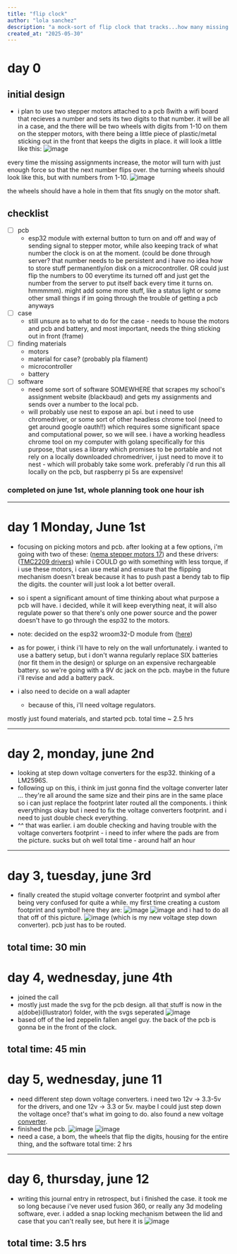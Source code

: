 ```yaml
---
title: "flip clock"
author: "lola sanchez"
description: "a mock-sort of flip clock that tracks...how many missing assignments i have "
created_at: "2025-05-30"
---
```

# day 0
## initial design
- i plan to use two stepper motors attached to a pcb ßwith a wifi board that recieves a number and sets its two digits to that number. it will be all in a case, and the there will be two wheels with digits from 1-10 on them on the stepper motors, with there being a little piece of plastic/metal sticking out in the front that keeps the digits in place. it will look a little like this:
![image](photos/clockExample.png)

every time the missing assignments increase, the motor will turn with just enough force so that the next number flips over. the turning wheels should look like this, but with numbers from 1-10.
![image](photos/wheel.png)

the wheels should have a hole in them that fits snugly on the motor shaft.

## checklist
- [ ] pcb
    - esp32 module with external button to turn on and off and way of sending signal to stepper motor, while also keeping track of what number the clock is on at the moment. (could be done through server? that number needs to be persistent and i have no idea how to store stuff permanently/on disk on a microcontroller. OR could just flip the numbers to 00 everytime its turned off and just get the number from the server to put itself back every time it turns on. hmmmmm). might add some more stuff, like a status light or some other small things if im going through the trouble of getting a pcb anyways
- [ ] case
    - still unsure as to what to do for the case - needs to house the motors and pcb and battery, and most important, needs the thing sticking out in front (frame)
- [ ] finding materials
    - motors
    - material for case? (probably pla filament)
    - microcontroller
    - battery
- [ ] software
    - need some sort of software SOMEWHERE that scrapes my school's assignment website (blackbaud) and gets my assignments and sends over a number to the local pcb.
    - will probably use nest to expose an api. but i need to use chromedriver, or some sort of other headless chrome tool (need to get around google oauth!!) which requires some significant space and computational power, so we will see. i have a working headless chrome tool on my computer with golang specifically for this purpose, that uses a library which promises to be portable and not rely on a locally downloaded chromedriver, i just need to move it to nest - which will probably take some work. preferably i'd run this all locally on the pcb, but raspberry pi 5s are expensive!

### completed on june 1st, whole planning took one hour ish
---
# day 1 Monday, June 1st

- focusing on picking motors and pcb.
after looking at a few options, i'm going with two of these: ([nema stepper motors 17](https://www.aliexpress.com/item/3256803688622110.html?spm=a2g0o.cart.0.0.1b8038daASfC7t&mp=1&pdp_npi=5%40dis%21USD%21USD%2027.05%21USD%2014.29%21%21USD%2014.29%21%21%21%402101c5a417488179109783604ed7c4%2112000036219123362%21ct%21US%216382035295%21%211%210&_gl=1*1oei79p*_gcl_au*MTI1MzM1NzYxNi4xNzQ4ODEzNzIx*_ga*MTQzNTU2ODg5NTI1MTEwMS4xNzQ4NTQ2MDMxMjM4*_ga_VED1YSGNC7*czE3NDg4MTc0NzIkbzIkZzEkdDE3NDg4MTc5MTEkajU0JGwwJGgw))
and these drivers: ([TMC2209 drivers](https://www.aliexpress.com/item/3256803101692305.html?spm=a2g0o.cart.0.0.1b8038daASfC7t&mp=1&pdp_npi=5%40dis%21USD%21USD%208.21%21USD%204.76%21%21USD%204.76%21%21%21%402101ec1a17488179246701218e0dfe%2112000030304714539%21ct%21US%216382035295%21%213%210&_gl=1*qjqlvn*_gcl_au*MTI1MzM1NzYxNi4xNzQ4ODEzNzIx*_ga*MTQzNTU2ODg5NTI1MTEwMS4xNzQ4NTQ2MDMxMjM4*_ga_VED1YSGNC7*czE3NDg4MTc0NzIkbzIkZzEkdDE3NDg4MTc5MTEkajU0JGwwJGgw))
while i COULD go with something with less torque, if i use these motors, i can use metal and ensure that the flipping mechanism doesn't break because it has to push past a bendy tab to flip the digits. the counter will just look a lot better overall.

- so i spent a significant amount of time thinking about what purpose a pcb will have. i decided, while it will keep everything neat, it will also regulate power so that there's only one power source and the power doesn't have to go through the esp32 to the motors.
- note: decided on the esp32 wroom32-D module from ([here](https://www.aliexpress.us/item/3256807824311909.html?algo_pvid=31a56de9-03ed-4e79-ac41-c4a62a4a8fad&algo_exp_id=31a56de9-03ed-4e79-ac41-c4a62a4a8fad-0&pdp_ext_f=%7B%22order%22:%22274%22,%22eval%22:%221%22%7D&pdp_npi=4@dis!USD!26.62!0.99!!!190.11!7.02!@2101effb17488207123748291e2b46!12000043243996096!sea!US!6382035295!ABX&curPageLogUid=nqV9eCp368xo&utparam-url=scene:search%7Cquery_from:#nav-description))
- as for power, i think i'll have to rely on the wall unfortunately. i wanted to use a battery setup, but i don't wanna regularly replace SIX batteries (nor fit them in the design) or splurge on an expensive rechargeable battery. so we're going with a 9V dc jack on the pcb. maybe in the future i'll revise and add a battery pack.
- i also need to decide on a wall adapter
    - because of this, i'll need voltage regulators. 

mostly just found materials, and started pcb. total time ~ 2.5 hrs

---
# day 2, monday, june 2nd
- looking at step down voltage converters for the esp32. thinking of a LM2596S.
- following up on this, i think im just gonna find the voltage converter later ... they're all around the same size and their pins are in the same place so i can just replace the footprint later 
routed all the components. i think everythings okay but i need to fix the voltage converters footprint. and i need to just double check everything. 
- ^^ that was earlier. i am double checking and having trouble with the voltage converters footprint - i need to infer where the pads are from the picture. sucks but oh well
total time - around half an hour
---
# day 3, tuesday, june 3rd
- finally created the stupid voltage converter footprint and symbol after being very confused for quite a while. my first time creating a custom footprint and symbol! here they are:
![image](photos/pcbsymbol.png)
![image](photos/pcbschema.png)
and i had to do all that off of this picture.
![image](photos/voltageReducer.png) (which is my new voltage step down converter).
pcb just has to be routed.

total time: 30 min
---


# day 4, wednesday, june 4th
- joined the call
- mostly just made the svg for the pcb design. all that stuff is now in the a(dobe)i(llustrator) folder, with the svgs seperated 
![image](photos/zepPcb.png)
- based off of the led zeppelin fallen angel guy. the back of the pcb is gonna be in the front of the clock. 

total time: 45 min
---

# day 5, wednesday, june 11
- need different step down voltage converters. i need two 12v -> 3.3-5v for the drivers, and one 12v -> 3.3 or 5v. maybe I could just step down the voltage once? that's what im going to do. also found a new voltage [converter](https://www.aliexpress.us/item/3256802110638183.html?algo_pvid=636b807e-9973-4b5c-a717-95c4500b2616&algo_exp_id=636b807e-9973-4b5c-a717-95c4500b2616-26&pdp_ext_f=%7B%22order%22:%22506%22,%22eval%22:%221%22%7D&pdp_npi=4@dis!USD!1.49!0.99!!!1.49!0.99!@2101eac917496710963508293e4913!12000019968222049!sea!US!6382035295!ABX&curPageLogUid=Gv0yfuNjmllD&utparam-url=scene:search%7Cquery_from:). 
- finished the pcb. 
![image](photos/pcb3dv1.png) ![image](photos/pcbPcbv1.png)
- need a case, a bom, the wheels that flip the digits, housing for the entire thing, and the software
total time: 2 hrs
---
# day 6, thursday, june 12
- writing this journal entry in retrospect, but i finished the case. it took me so long because i've never used fusion 360, or really any 3d modeling software, ever. i added a snap locking mechanism between the lid and case that you can't really see, but here it is
![image](photos/case.png)

total time: 3.5 hrs
---